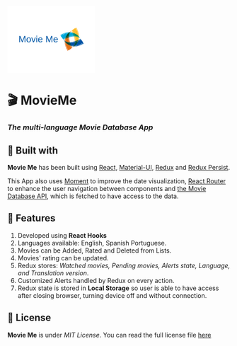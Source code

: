 [![Movie app logo](./public/moviemelogo.png)](https://ibanld.github.io/movieme/)
# 🎬 MovieMe
### _The multi-language Movie Database App_

## 🔨 Built with
__Movie Me__ has been built using [React](https://es.reactjs.org/), [Material-UI](https://material-ui.com/), [Redux](https://redux.js.org/) and [Redux Persist](https://github.com/rt2zz/redux-persist).

This App also uses [Moment](https://momentjs.com/) to improve the date visualization, [React Router](https://reactrouter.com/) to enhance the user navigation between components and [the Movie Database API](https://developers.themoviedb.org/3/getting-started/introduction), which is fetched to have access to the data. 

## 🌟 Features
1. Developed using __React Hooks__
1. Languages available: English, Spanish Portuguese.
1. Movies can be Added, Rated and Deleted from Lists.
1. Movies' rating can be updated.
1. Redux stores: _Watched movies, Pending movies, Alerts state, Language, and Translation version_.
1. Customized Alerts handled by Redux on every action. 
1. Redux state is stored in __Local Storage__ so user is able to have access after closing browser, turning device off and without connection. 

## 📝 License
__Movie Me__ is under _MIT License_. You can read the full license file [here](./LICENSE.md)
